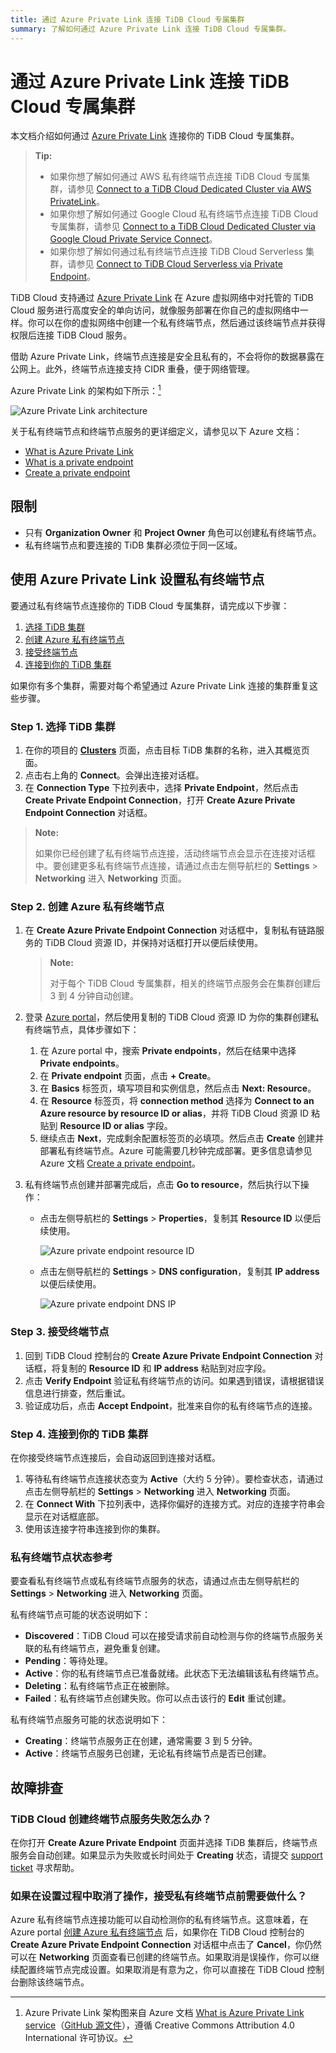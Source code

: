 ```yaml
---
title: 通过 Azure Private Link 连接 TiDB Cloud 专属集群
summary: 了解如何通过 Azure Private Link 连接 TiDB Cloud 专属集群。
---
```


# 通过 Azure Private Link 连接 TiDB Cloud 专属集群

本文档介绍如何通过 [Azure Private Link](https://learn.microsoft.com/en-us/azure/private-link/private-link-overview) 连接你的 TiDB Cloud 专属集群。

> **Tip:**
>
> - 如果你想了解如何通过 AWS 私有终端节点连接 TiDB Cloud 专属集群，请参见 [Connect to a TiDB Cloud Dedicated Cluster via AWS PrivateLink](/tidb-cloud/set-up-private-endpoint-connections.md)。
> - 如果你想了解如何通过 Google Cloud 私有终端节点连接 TiDB Cloud 专属集群，请参见 [Connect to a TiDB Cloud Dedicated Cluster via Google Cloud Private Service Connect](/tidb-cloud/set-up-private-endpoint-connections-on-google-cloud.md)。
> - 如果你想了解如何通过私有终端节点连接 TiDB Cloud Serverless 集群，请参见 [Connect to TiDB Cloud Serverless via Private Endpoint](/tidb-cloud/set-up-private-endpoint-connections-serverless.md)。

TiDB Cloud 支持通过 [Azure Private Link](https://learn.microsoft.com/en-us/azure/private-link/private-link-overview) 在 Azure 虚拟网络中对托管的 TiDB Cloud 服务进行高度安全的单向访问，就像服务部署在你自己的虚拟网络中一样。你可以在你的虚拟网络中创建一个私有终端节点，然后通过该终端节点并获得权限后连接 TiDB Cloud 服务。

借助 Azure Private Link，终端节点连接是安全且私有的，不会将你的数据暴露在公网上。此外，终端节点连接支持 CIDR 重叠，便于网络管理。

Azure Private Link 的架构如下所示：[^1]

![Azure Private Link architecture](/media/tidb-cloud/azure-private-endpoint-arch.png)

关于私有终端节点和终端节点服务的更详细定义，请参见以下 Azure 文档：

- [What is Azure Private Link](https://learn.microsoft.com/en-us/azure/private-link/private-link-overview)
- [What is a private endpoint](https://learn.microsoft.com/en-us/azure/private-link/private-endpoint-overview)
- [Create a private endpoint](https://learn.microsoft.com/en-us/azure/private-link/create-private-endpoint-portal?tabs=dynamic-ip)

## 限制

- 只有 **Organization Owner** 和 **Project Owner** 角色可以创建私有终端节点。
- 私有终端节点和要连接的 TiDB 集群必须位于同一区域。

## 使用 Azure Private Link 设置私有终端节点

要通过私有终端节点连接你的 TiDB Cloud 专属集群，请完成以下步骤：

1. [选择 TiDB 集群](#step-1-select-a-tidb-cluster)
2. [创建 Azure 私有终端节点](#step-2-create-an-azure-private-endpoint)
3. [接受终端节点](#step-3-accept-the-endpoint)
4. [连接到你的 TiDB 集群](#step-4-connect-to-your-tidb-cluster)

如果你有多个集群，需要对每个希望通过 Azure Private Link 连接的集群重复这些步骤。

### Step 1. 选择 TiDB 集群

1. 在你的项目的 [**Clusters**](https://tidbcloud.com/project/clusters) 页面，点击目标 TiDB 集群的名称，进入其概览页面。
2. 点击右上角的 **Connect**。会弹出连接对话框。
3. 在 **Connection Type** 下拉列表中，选择 **Private Endpoint**，然后点击 **Create Private Endpoint Connection**，打开 **Create Azure Private Endpoint Connection** 对话框。

> **Note:**
>
> 如果你已经创建了私有终端节点连接，活动终端节点会显示在连接对话框中。要创建更多私有终端节点连接，请通过点击左侧导航栏的 **Settings** > **Networking** 进入 **Networking** 页面。

### Step 2. 创建 Azure 私有终端节点

1. 在 **Create Azure Private Endpoint Connection** 对话框中，复制私有链路服务的 TiDB Cloud 资源 ID，并保持对话框打开以便后续使用。

    > **Note:**
    >
    > 对于每个 TiDB Cloud 专属集群，相关的终端节点服务会在集群创建后 3 到 4 分钟自动创建。

2. 登录 [Azure portal](https://portal.azure.com/)，然后使用复制的 TiDB Cloud 资源 ID 为你的集群创建私有终端节点，具体步骤如下：

    1. 在 Azure portal 中，搜索 **Private endpoints**，然后在结果中选择 **Private endpoints**。
    2. 在 **Private endpoint** 页面，点击 **+ Create**。
    3. 在 **Basics** 标签页，填写项目和实例信息，然后点击 **Next: Resource**。
    4. 在 **Resource** 标签页，将 **connection method** 选择为 **Connect to an Azure resource by resource ID or alias**，并将 TiDB Cloud 资源 ID 粘贴到 **Resource ID or alias** 字段。
    5. 继续点击 **Next**，完成剩余配置标签页的必填项。然后点击 **Create** 创建并部署私有终端节点。Azure 可能需要几秒钟完成部署。更多信息请参见 Azure 文档 [Create a private endpoint](https://learn.microsoft.com/en-us/azure/private-link/create-private-endpoint-portal?tabs=dynamic-ip#create-a-private-endpoint)。

3. 私有终端节点创建并部署完成后，点击 **Go to resource**，然后执行以下操作：

     - 点击左侧导航栏的 **Settings** > **Properties**，复制其 **Resource ID** 以便后续使用。

         ![Azure private endpoint resource ID](/media/tidb-cloud/azure-private-endpoint-resource-id.png)

     - 点击左侧导航栏的 **Settings** > **DNS configuration**，复制其 **IP address** 以便后续使用。

         ![Azure private endpoint DNS IP](/media/tidb-cloud/azure-private-endpoint-dns-ip.png)

### Step 3. 接受终端节点

1. 回到 TiDB Cloud 控制台的 **Create Azure Private Endpoint Connection** 对话框，将复制的 **Resource ID** 和 **IP address** 粘贴到对应字段。
2. 点击 **Verify Endpoint** 验证私有终端节点的访问。如果遇到错误，请根据错误信息进行排查，然后重试。
3. 验证成功后，点击 **Accept Endpoint**，批准来自你的私有终端节点的连接。

### Step 4. 连接到你的 TiDB 集群

在你接受终端节点连接后，会自动返回到连接对话框。

1. 等待私有终端节点连接状态变为 **Active**（大约 5 分钟）。要检查状态，请通过点击左侧导航栏的 **Settings** > **Networking** 进入 **Networking** 页面。
2. 在 **Connect With** 下拉列表中，选择你偏好的连接方式。对应的连接字符串会显示在对话框底部。
3. 使用该连接字符串连接到你的集群。

### 私有终端节点状态参考

要查看私有终端节点或私有终端节点服务的状态，请通过点击左侧导航栏的 **Settings** > **Networking** 进入 **Networking** 页面。

私有终端节点可能的状态说明如下：

- **Discovered**：TiDB Cloud 可以在接受请求前自动检测与你的终端节点服务关联的私有终端节点，避免重复创建。
- **Pending**：等待处理。
- **Active**：你的私有终端节点已准备就绪。此状态下无法编辑该私有终端节点。
- **Deleting**：私有终端节点正在被删除。
- **Failed**：私有终端节点创建失败。你可以点击该行的 **Edit** 重试创建。

私有终端节点服务可能的状态说明如下：

- **Creating**：终端节点服务正在创建，通常需要 3 到 5 分钟。
- **Active**：终端节点服务已创建，无论私有终端节点是否已创建。

## 故障排查

### TiDB Cloud 创建终端节点服务失败怎么办？

在你打开 **Create Azure Private Endpoint** 页面并选择 TiDB 集群后，终端节点服务会自动创建。如果显示为失败或长时间处于 **Creating** 状态，请提交 [support ticket](/tidb-cloud/tidb-cloud-support.md) 寻求帮助。

### 如果在设置过程中取消了操作，接受私有终端节点前需要做什么？

Azure 私有终端节点连接功能可以自动检测你的私有终端节点。这意味着，在 Azure portal [创建 Azure 私有终端节点](#step-2-create-an-azure-private-endpoint) 后，如果你在 TiDB Cloud 控制台的 **Create Azure Private Endpoint Connection** 对话框中点击了 **Cancel**，你仍然可以在 **Networking** 页面查看已创建的终端节点。如果取消是误操作，你可以继续配置终端节点完成设置。如果取消是有意为之，你可以直接在 TiDB Cloud 控制台删除该终端节点。

[^1]: Azure Private Link 架构图来自 Azure 文档 [What is Azure Private Link service](https://learn.microsoft.com/en-us/azure/private-link/private-link-service-overview)（[GitHub 源文件](https://github.com/MicrosoftDocs/azure-docs/blob/main/articles/private-link/private-link-service-overview.md)），遵循 Creative Commons Attribution 4.0 International 许可协议。